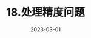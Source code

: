 ---
title: 18.处理精度问题
date: 2023-03-01
sidebar: auto
tags:
 - 笔记
categories:
 - 笔记
publish: false
---
